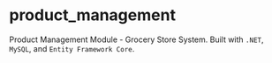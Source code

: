 # product_management
Product Management Module - Grocery Store System. Built with `.NET`, `MySQL`, and `Entity Framework Core`.
